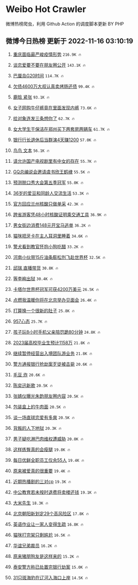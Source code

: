 # Weibo Hot Crawler 



微博热榜爬虫，利用 Github Action 的调度脚本更新 BY PHP 


## 微博今日热榜 更新于 2022-11-16 03:10:19 
1. [重庆面临最严峻疫情形势](https://s.weibo.com/weibo?q=%23%E9%87%8D%E5%BA%86%E9%9D%A2%E4%B8%B4%E6%9C%80%E4%B8%A5%E5%B3%BB%E7%96%AB%E6%83%85%E5%BD%A2%E5%8A%BF%23&t=31&band_rank=1&Refer=top) `216.9K 🔥` 

1. [谈恋爱要不要在朋友圈公开](https://s.weibo.com/weibo?q=%23%E8%B0%88%E6%81%8B%E7%88%B1%E8%A6%81%E4%B8%8D%E8%A6%81%E5%9C%A8%E6%9C%8B%E5%8F%8B%E5%9C%88%E5%85%AC%E5%BC%80%23&t=31&band_rank=2&Refer=top) `143.1K 🔥` 

1. [巴厘岛G20时间](https://s.weibo.com/weibo?q=%23%E5%B7%B4%E5%8E%98%E5%B2%9BG20%E6%97%B6%E9%97%B4%23&t=31&band_rank=3&Refer=top) `114.7K 🔥` 

1. [欠债4600万大叔认真卖烤肠还债](https://s.weibo.com/weibo?q=%23%E6%AC%A0%E5%80%BA4600%E4%B8%87%E5%A4%A7%E5%8F%94%E8%AE%A4%E7%9C%9F%E5%8D%96%E7%83%A4%E8%82%A0%E8%BF%98%E5%80%BA%23&t=31&band_rank=4&Refer=top) `99.4K 🔥` 

1. [鹿晗 紧张](https://s.weibo.com/weibo?q=%E9%B9%BF%E6%99%97%20%E7%B4%A7%E5%BC%A0&t=31&band_rank=5&Refer=top) `93.1K 🔥` 

1. [女子网购牛仔裤竟在里面发现内裤](https://s.weibo.com/weibo?q=%23%E5%A5%B3%E5%AD%90%E7%BD%91%E8%B4%AD%E7%89%9B%E4%BB%94%E8%A3%A4%E7%AB%9F%E5%9C%A8%E9%87%8C%E9%9D%A2%E5%8F%91%E7%8E%B0%E5%86%85%E8%A3%A4%23&t=31&band_rank=6&Refer=top) `73.6K 🔥` 

1. [给对象连发三条想你了](https://s.weibo.com/weibo?q=%23%E7%BB%99%E5%AF%B9%E8%B1%A1%E8%BF%9E%E5%8F%91%E4%B8%89%E6%9D%A1%E6%83%B3%E4%BD%A0%E4%BA%86%23&t=31&band_rank=7&Refer=top) `62.7K 🔥` 

1. [女大学生干保洁在郑州买下两套房两辆车](https://s.weibo.com/weibo?q=%23%E5%A5%B3%E5%A4%A7%E5%AD%A6%E7%94%9F%E5%B9%B2%E4%BF%9D%E6%B4%81%E5%9C%A8%E9%83%91%E5%B7%9E%E4%B9%B0%E4%B8%8B%E4%B8%A4%E5%A5%97%E6%88%BF%E4%B8%A4%E8%BE%86%E8%BD%A6%23&t=31&band_rank=8&Refer=top) `61.7K 🔥` 

1. [银行行长退休后当群演4天赚1200](https://s.weibo.com/weibo?q=%23%E9%93%B6%E8%A1%8C%E8%A1%8C%E9%95%BF%E9%80%80%E4%BC%91%E5%90%8E%E5%BD%93%E7%BE%A4%E6%BC%944%E5%A4%A9%E8%B5%9A1200%23&t=31&band_rank=9&Refer=top) `57.0K 🔥` 

1. [鸟鸟 文本](https://s.weibo.com/weibo?q=%E9%B8%9F%E9%B8%9F%20%E6%96%87%E6%9C%AC&t=31&band_rank=10&Refer=top) `56.1K 🔥` 

1. [请允许国产电视剧里有中女的存在](https://s.weibo.com/weibo?q=%23%E8%AF%B7%E5%85%81%E8%AE%B8%E5%9B%BD%E4%BA%A7%E7%94%B5%E8%A7%86%E5%89%A7%E9%87%8C%E6%9C%89%E4%B8%AD%E5%A5%B3%E7%9A%84%E5%AD%98%E5%9C%A8%23&t=31&band_rank=11&Refer=top) `55.7K 🔥` 

1. [GQ总编说会邀请虞书欣王鹤棣](https://s.weibo.com/weibo?q=%23GQ%E6%80%BB%E7%BC%96%E8%AF%B4%E4%BC%9A%E9%82%80%E8%AF%B7%E8%99%9E%E4%B9%A6%E6%AC%A3%E7%8E%8B%E9%B9%A4%E6%A3%A3%23&t=31&band_rank=12&Refer=top) `55.5K 🔥` 

1. [预测脱口秀大会第五季冠军](https://s.weibo.com/weibo?q=%23%E9%A2%84%E6%B5%8B%E8%84%B1%E5%8F%A3%E7%A7%80%E5%A4%A7%E4%BC%9A%E7%AC%AC%E4%BA%94%E5%AD%A3%E5%86%A0%E5%86%9B%23&t=31&band_rank=13&Refer=top) `55.0K 🔥` 

1. [36岁的爱豆和同龄人交流生活](https://s.weibo.com/weibo?q=%2336%E5%B2%81%E7%9A%84%E7%88%B1%E8%B1%86%E5%92%8C%E5%90%8C%E9%BE%84%E4%BA%BA%E4%BA%A4%E6%B5%81%E7%94%9F%E6%B4%BB%23&t=31&band_rank=14&Refer=top) `53.3K 🔥` 

1. [官方回应兰州核酸只做单采](https://s.weibo.com/weibo?q=%23%E5%AE%98%E6%96%B9%E5%9B%9E%E5%BA%94%E5%85%B0%E5%B7%9E%E6%A0%B8%E9%85%B8%E5%8F%AA%E5%81%9A%E5%8D%95%E9%87%87%23&t=31&band_rank=15&Refer=top) `42.3K 🔥` 

1. [跨省游客凭48小时核酸证明乘交通工具](https://s.weibo.com/weibo?q=%23%E8%B7%A8%E7%9C%81%E6%B8%B8%E5%AE%A2%E5%87%AD48%E5%B0%8F%E6%97%B6%E6%A0%B8%E9%85%B8%E8%AF%81%E6%98%8E%E4%B9%98%E4%BA%A4%E9%80%9A%E5%B7%A5%E5%85%B7%23&t=31&band_rank=16&Refer=top) `36.9K 🔥` 

1. [男女街边消费148元开宝马逃单](https://s.weibo.com/weibo?q=%23%E7%94%B7%E5%A5%B3%E8%A1%97%E8%BE%B9%E6%B6%88%E8%B4%B9148%E5%85%83%E5%BC%80%E5%AE%9D%E9%A9%AC%E9%80%83%E5%8D%95%23&t=31&band_rank=17&Refer=top) `36.2K 🔥` 

1. [猫咪把牙卡在主人耳洞里睡着](https://s.weibo.com/weibo?q=%23%E7%8C%AB%E5%92%AA%E6%8A%8A%E7%89%99%E5%8D%A1%E5%9C%A8%E4%B8%BB%E4%BA%BA%E8%80%B3%E6%B4%9E%E9%87%8C%E7%9D%A1%E7%9D%80%23&t=31&band_rank=18&Refer=top) `34.6K 🔥` 

1. [警犬看到教官怀抱小狗吃醋](https://s.weibo.com/weibo?q=%23%E8%AD%A6%E7%8A%AC%E7%9C%8B%E5%88%B0%E6%95%99%E5%AE%98%E6%80%80%E6%8A%B1%E5%B0%8F%E7%8B%97%E5%90%83%E9%86%8B%23&t=31&band_rank=19&Refer=top) `33.2K 🔥` 

1. [河南小伙带15斤油条膨松剂飞赴世界杯](https://s.weibo.com/weibo?q=%23%E6%B2%B3%E5%8D%97%E5%B0%8F%E4%BC%99%E5%B8%A615%E6%96%A4%E6%B2%B9%E6%9D%A1%E8%86%A8%E6%9D%BE%E5%89%82%E9%A3%9E%E8%B5%B4%E4%B8%96%E7%95%8C%E6%9D%AF%23&t=31&band_rank=20&Refer=top) `32.5K 🔥` 

1. [邱瑞 直播带货](https://s.weibo.com/weibo?q=%E9%82%B1%E7%91%9E%20%E7%9B%B4%E6%92%AD%E5%B8%A6%E8%B4%A7&t=31&band_rank=21&Refer=top) `30.8K 🔥` 

1. [等李峋出狱](https://s.weibo.com/weibo?q=%E7%AD%89%E6%9D%8E%E5%B3%8B%E5%87%BA%E7%8B%B1&t=31&band_rank=22&Refer=top) `30.4K 🔥` 

1. [卡塔尔世界杯冠军可获4200万美元](https://s.weibo.com/weibo?q=%23%E5%8D%A1%E5%A1%94%E5%B0%94%E4%B8%96%E7%95%8C%E6%9D%AF%E5%86%A0%E5%86%9B%E5%8F%AF%E8%8E%B74200%E4%B8%87%E7%BE%8E%E5%85%83%23&t=31&band_rank=23&Refer=top) `26.5K 🔥` 

1. [点燃我温暖你将在北京举办见面会](https://s.weibo.com/weibo?q=%23%E7%82%B9%E7%87%83%E6%88%91%E6%B8%A9%E6%9A%96%E4%BD%A0%E5%B0%86%E5%9C%A8%E5%8C%97%E4%BA%AC%E4%B8%BE%E5%8A%9E%E8%A7%81%E9%9D%A2%E4%BC%9A%23&t=31&band_rank=24&Refer=top) `26.4K 🔥` 

1. [打算换一个很新的肚子](https://s.weibo.com/weibo?q=%23%E6%89%93%E7%AE%97%E6%8D%A2%E4%B8%80%E4%B8%AA%E5%BE%88%E6%96%B0%E7%9A%84%E8%82%9A%E5%AD%90%23&t=31&band_rank=25&Refer=top) `25.8K 🔥` 

1. [957心态](https://s.weibo.com/weibo?q=%23957%E5%BF%83%E6%80%81%23&t=31&band_rank=26&Refer=top) `25.7K 🔥` 

1. [孩子玩8小时手机父亲陪罚跪80分钟](https://s.weibo.com/weibo?q=%23%E5%AD%A9%E5%AD%90%E7%8E%A98%E5%B0%8F%E6%97%B6%E6%89%8B%E6%9C%BA%E7%88%B6%E4%BA%B2%E9%99%AA%E7%BD%9A%E8%B7%AA80%E5%88%86%E9%92%9F%23&t=31&band_rank=27&Refer=top) `24.8K 🔥` 

1. [2023届高校毕业生预计1158万](https://s.weibo.com/weibo?q=%232023%E5%B1%8A%E9%AB%98%E6%A0%A1%E6%AF%95%E4%B8%9A%E7%94%9F%E9%A2%84%E8%AE%A11158%E4%B8%87%23&t=31&band_rank=28&Refer=top) `21.8K 🔥` 

1. [继续暂停经营出入境团队游业务](https://s.weibo.com/weibo?q=%23%E7%BB%A7%E7%BB%AD%E6%9A%82%E5%81%9C%E7%BB%8F%E8%90%A5%E5%87%BA%E5%85%A5%E5%A2%83%E5%9B%A2%E9%98%9F%E6%B8%B8%E4%B8%9A%E5%8A%A1%23&t=31&band_rank=29&Refer=top) `21.8K 🔥` 

1. [警方通报银行抢劫案歹徒被击毙](https://s.weibo.com/weibo?q=%23%E8%AD%A6%E6%96%B9%E9%80%9A%E6%8A%A5%E9%93%B6%E8%A1%8C%E6%8A%A2%E5%8A%AB%E6%A1%88%E6%AD%B9%E5%BE%92%E8%A2%AB%E5%87%BB%E6%AF%99%23&t=31&band_rank=30&Refer=top) `20.6K 🔥` 

1. [毛豆 炸](https://s.weibo.com/weibo?q=%E6%AF%9B%E8%B1%86%20%E7%82%B8&t=31&band_rank=31&Refer=top) `20.6K 🔥` 

1. [陈奕迅新歌](https://s.weibo.com/weibo?q=%23%E9%99%88%E5%A5%95%E8%BF%85%E6%96%B0%E6%AD%8C%23&t=31&band_rank=32&Refer=top) `20.5K 🔥` 

1. [张婧仪曝光朱韵朋友圈内容](https://s.weibo.com/weibo?q=%23%E5%BC%A0%E5%A9%A7%E4%BB%AA%E6%9B%9D%E5%85%89%E6%9C%B1%E9%9F%B5%E6%9C%8B%E5%8F%8B%E5%9C%88%E5%86%85%E5%AE%B9%23&t=31&band_rank=33&Refer=top) `20.5K 🔥` 

1. [包装盒上的牛肉面](https://s.weibo.com/weibo?q=%23%E5%8C%85%E8%A3%85%E7%9B%92%E4%B8%8A%E7%9A%84%E7%89%9B%E8%82%89%E9%9D%A2%23&t=31&band_rank=34&Refer=top) `20.5K 🔥` 

1. [谈一场直球恋爱有多爽](https://s.weibo.com/weibo?q=%23%E8%B0%88%E4%B8%80%E5%9C%BA%E7%9B%B4%E7%90%83%E6%81%8B%E7%88%B1%E6%9C%89%E5%A4%9A%E7%88%BD%23&t=31&band_rank=35&Refer=top) `20.5K 🔥` 

1. [背叛的人下地狱](https://s.weibo.com/weibo?q=%E8%83%8C%E5%8F%9B%E7%9A%84%E4%BA%BA%E4%B8%8B%E5%9C%B0%E7%8B%B1&t=31&band_rank=36&Refer=top) `20.3K 🔥` 

1. [男子疑吃淋巴肉维权遭威胁](https://s.weibo.com/weibo?q=%23%E7%94%B7%E5%AD%90%E7%96%91%E5%90%83%E6%B7%8B%E5%B7%B4%E8%82%89%E7%BB%B4%E6%9D%83%E9%81%AD%E5%A8%81%E8%83%81%23&t=31&band_rank=37&Refer=top) `20.0K 🔥` 

1. [这样练臀真的会瘦腿](https://s.weibo.com/weibo?q=%23%E8%BF%99%E6%A0%B7%E7%BB%83%E8%87%80%E7%9C%9F%E7%9A%84%E4%BC%9A%E7%98%A6%E8%85%BF%23&t=31&band_rank=38&Refer=top) `19.8K 🔥` 

1. [每日优鲜全职员工仅余55人](https://s.weibo.com/weibo?q=%23%E6%AF%8F%E6%97%A5%E4%BC%98%E9%B2%9C%E5%85%A8%E8%81%8C%E5%91%98%E5%B7%A5%E4%BB%85%E4%BD%9955%E4%BA%BA%23&t=31&band_rank=39&Refer=top) `19.4K 🔥` 

1. [原来被爱真的很重要](https://s.weibo.com/weibo?q=%23%E5%8E%9F%E6%9D%A5%E8%A2%AB%E7%88%B1%E7%9C%9F%E7%9A%84%E5%BE%88%E9%87%8D%E8%A6%81%23&t=31&band_rank=40&Refer=top) `19.4K 🔥` 

1. [近期热播剧的三对cp](https://s.weibo.com/weibo?q=%23%E8%BF%91%E6%9C%9F%E7%83%AD%E6%92%AD%E5%89%A7%E7%9A%84%E4%B8%89%E5%AF%B9cp%23&t=31&band_rank=41&Refer=top) `19.3K 🔥` 

1. [中公教育若未按时退费将卖楼还钱](https://s.weibo.com/weibo?q=%23%E4%B8%AD%E5%85%AC%E6%95%99%E8%82%B2%E8%8B%A5%E6%9C%AA%E6%8C%89%E6%97%B6%E9%80%80%E8%B4%B9%E5%B0%86%E5%8D%96%E6%A5%BC%E8%BF%98%E9%92%B1%23&t=31&band_rank=42&Refer=top) `19.1K 🔥` 

1. [大米先生](https://s.weibo.com/weibo?q=%E5%A4%A7%E7%B1%B3%E5%85%88%E7%94%9F&t=31&band_rank=43&Refer=top) `18.3K 🔥` 

1. [北京朝阳新划定29个高风险区](https://s.weibo.com/weibo?q=%23%E5%8C%97%E4%BA%AC%E6%9C%9D%E9%98%B3%E6%96%B0%E5%88%92%E5%AE%9A29%E4%B8%AA%E9%AB%98%E9%A3%8E%E9%99%A9%E5%8C%BA%23&t=31&band_rank=44&Refer=top) `17.8K 🔥` 

1. [英语作业让一家人变得生疏](https://s.weibo.com/weibo?q=%23%E8%8B%B1%E8%AF%AD%E4%BD%9C%E4%B8%9A%E8%AE%A9%E4%B8%80%E5%AE%B6%E4%BA%BA%E5%8F%98%E5%BE%97%E7%94%9F%E7%96%8F%23&t=31&band_rank=45&Refer=top) `16.8K 🔥` 

1. [猫咪打完架只剩尴尬](https://s.weibo.com/weibo?q=%23%E7%8C%AB%E5%92%AA%E6%89%93%E5%AE%8C%E6%9E%B6%E5%8F%AA%E5%89%A9%E5%B0%B4%E5%B0%AC%23&t=31&band_rank=46&Refer=top) `16.5K 🔥` 

1. [华谊兄弟裁员](https://s.weibo.com/weibo?q=%23%E5%8D%8E%E8%B0%8A%E5%85%84%E5%BC%9F%E8%A3%81%E5%91%98%23&t=31&band_rank=47&Refer=top) `16.2K 🔥` 

1. [原来猪朋狗友是这样来的](https://s.weibo.com/weibo?q=%23%E5%8E%9F%E6%9D%A5%E7%8C%AA%E6%9C%8B%E7%8B%97%E5%8F%8B%E6%98%AF%E8%BF%99%E6%A0%B7%E6%9D%A5%E7%9A%84%23&t=31&band_rank=48&Refer=top) `15.2K 🔥` 

1. [泰安警方称已处置完银行劫案](https://s.weibo.com/weibo?q=%23%E6%B3%B0%E5%AE%89%E8%AD%A6%E6%96%B9%E7%A7%B0%E5%B7%B2%E5%A4%84%E7%BD%AE%E5%AE%8C%E9%93%B6%E8%A1%8C%E5%8A%AB%E6%A1%88%23&t=31&band_rank=49&Refer=top) `15.0K 🔥` 

1. [31只斑海豹在辽河入海口上岸](https://s.weibo.com/weibo?q=%2331%E5%8F%AA%E6%96%91%E6%B5%B7%E8%B1%B9%E5%9C%A8%E8%BE%BD%E6%B2%B3%E5%85%A5%E6%B5%B7%E5%8F%A3%E4%B8%8A%E5%B2%B8%23&t=31&band_rank=50&Refer=top) `14.5K 🔥` 

